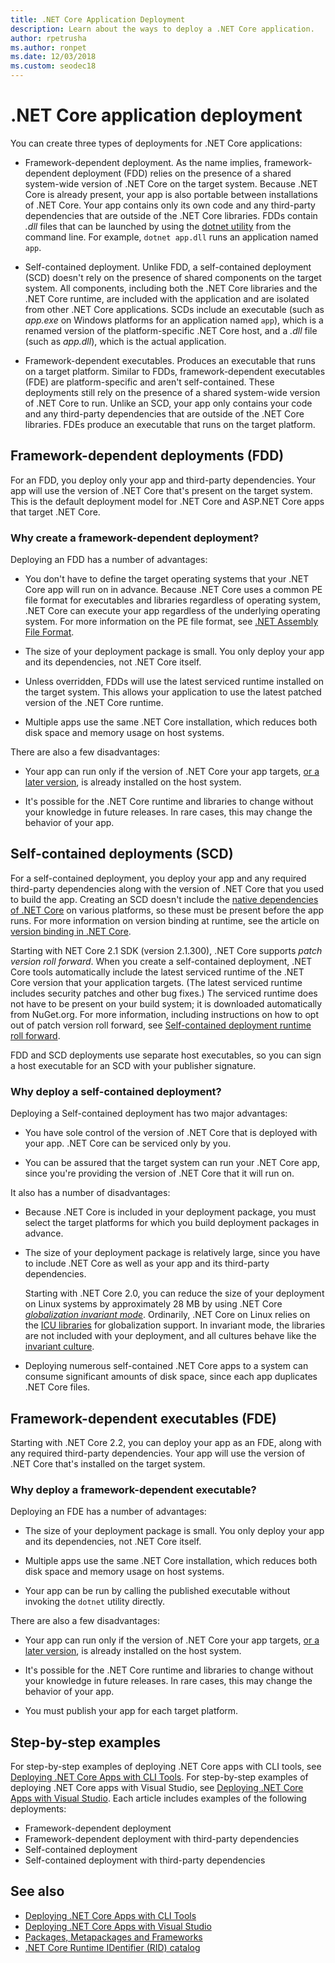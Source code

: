 ```yaml
---
title: .NET Core Application Deployment
description: Learn about the ways to deploy a .NET Core application.
author: rpetrusha
ms.author: ronpet
ms.date: 12/03/2018
ms.custom: seodec18
---
```

# .NET Core application deployment

You can create three types of deployments for .NET Core applications:

- Framework-dependent deployment. As the name implies, framework-dependent deployment (FDD) relies on the presence of a shared system-wide version of .NET Core on the target system. Because .NET Core is already present, your app is also portable between installations of .NET Core. Your app contains only its own code and any third-party dependencies that are outside of the .NET Core libraries. FDDs contain *.dll* files that can be launched by using the [dotnet utility](../tools/dotnet.md) from the command line. For example, `dotnet app.dll` runs an application named `app`.

- Self-contained deployment. Unlike FDD, a self-contained deployment (SCD) doesn't rely on the presence of shared components on the target system. All components, including both the .NET Core libraries and the .NET Core runtime, are included with the application and are isolated from other .NET Core applications. SCDs include an executable (such as *app.exe* on Windows platforms for an application named `app`), which is a renamed version of the platform-specific .NET Core host, and a *.dll* file (such as *app.dll*), which is the actual application.

- Framework-dependent executables. Produces an executable that runs on a target platform. Similar to FDDs, framework-dependent executables (FDE) are platform-specific and aren't self-contained. These deployments still rely on the presence of a shared system-wide version of .NET Core to run. Unlike an SCD, your app only contains your code and any third-party dependencies that are outside of the .NET Core libraries. FDEs produce an executable that runs on the target platform.

## Framework-dependent deployments (FDD)

For an FDD, you deploy only your app and third-party dependencies. Your app will use the version of .NET Core that's present on the target system. This is the default deployment model for .NET Core and ASP.NET Core apps that target .NET Core.

### Why create a framework-dependent deployment?

Deploying an FDD has a number of advantages:

- You don't have to define the target operating systems that your .NET Core app will run on in advance. Because .NET Core uses a common PE file format for executables and libraries regardless of operating system, .NET Core can execute your app regardless of the underlying operating system. For more information on the PE file format, see [.NET Assembly File Format](../../standard/assembly-format.md).

- The size of your deployment package is small. You only deploy your app and its dependencies, not .NET Core itself.

- Unless overridden, FDDs will use the latest serviced runtime installed on the target system. This allows your application to use the latest patched version of the .NET Core runtime. 

- Multiple apps use the same .NET Core installation, which reduces both disk space and memory usage on host systems.

There are also a few disadvantages:

- Your app can run only if the version of .NET Core your app targets, [or a later version](../versions/selection.md#framework-dependent-apps-roll-forward), is already installed on the host system.

- It's possible for the .NET Core runtime and libraries to change without your knowledge in future releases. In rare cases, this may change the behavior of your app.

## Self-contained deployments (SCD)

For a self-contained deployment, you deploy your app and any required third-party dependencies along with the version of .NET Core that you used to build the app. Creating an SCD doesn't include the [native dependencies of .NET Core](https://github.com/dotnet/core/blob/master/Documentation/prereqs.md) on various platforms, so these must be present before the app runs. For more information on version binding at runtime, see the article on [version binding in .NET Core](../versions/selection.md).

Starting with NET Core 2.1 SDK (version 2.1.300), .NET Core supports *patch version roll forward*. When you create a self-contained deployment, .NET Core tools automatically include the latest serviced runtime of the .NET Core version that your application targets. (The latest serviced runtime includes security patches and other bug fixes.) The serviced runtime does not have to be present on your build system; it is downloaded automatically from NuGet.org. For more information, including instructions on how to opt out of patch version roll forward, see [Self-contained deployment runtime roll forward](runtime-patch-selection.md).

FDD and SCD deployments use separate host executables, so you can sign a host executable for an SCD with your publisher signature.

### Why deploy a self-contained deployment?

Deploying a Self-contained deployment has two major advantages:

- You have sole control of the version of .NET Core that is deployed with your app. .NET Core can be serviced only by you.

- You can be assured that the target system can run your .NET Core app, since you're providing the version of .NET Core that it will run on.

It also has a number of disadvantages:

- Because .NET Core is included in your deployment package, you must select the target platforms for which you build deployment packages in advance.

- The size of your deployment package is relatively large, since you have to include .NET Core as well as your app and its third-party dependencies.

  Starting with .NET Core 2.0, you can reduce the size of your deployment on Linux systems by approximately 28 MB by using .NET Core [*globalization invariant mode*](https://github.com/dotnet/corefx/blob/master/Documentation/architecture/globalization-invariant-mode.md). Ordinarily, .NET Core on Linux relies on the [ICU libraries](https://github.com/dotnet/docs/issues/http%22//icu-project.org) for globalization support. In invariant mode, the libraries are not included with your deployment, and all cultures behave like the [invariant culture](xref:System.Globalization.CultureInfo.InvariantCulture?displayProperty=nameWithType).

- Deploying numerous self-contained .NET Core apps to a system can consume significant amounts of disk space, since each app duplicates .NET Core files.

## Framework-dependent executables (FDE)

Starting with .NET Core 2.2, you can deploy your app as an FDE, along with any required third-party dependencies. Your app will use the version of .NET Core that's installed on the target system.

### Why deploy a framework-dependent executable?

Deploying an FDE has a number of advantages:

- The size of your deployment package is small. You only deploy your app and its dependencies, not .NET Core itself.

- Multiple apps use the same .NET Core installation, which reduces both disk space and memory usage on host systems.

- Your app can be run by calling the published executable without invoking the `dotnet` utility directly.

There are also a few disadvantages:

- Your app can run only if the version of .NET Core your app targets, [or a later version](../versions/selection.md#framework-dependent-apps-roll-forward), is already installed on the host system.

- It's possible for the .NET Core runtime and libraries to change without your knowledge in future releases. In rare cases, this may change the behavior of your app.

- You must publish your app for each target platform.

## Step-by-step examples

For step-by-step examples of deploying .NET Core apps with CLI tools, see [Deploying .NET Core Apps with CLI Tools](deploy-with-cli.md). For step-by-step examples of deploying .NET Core apps with Visual Studio, see [Deploying .NET Core Apps with Visual Studio](deploy-with-vs.md). Each article includes examples of the following deployments:

- Framework-dependent deployment
- Framework-dependent deployment with third-party dependencies
- Self-contained deployment
- Self-contained deployment with third-party dependencies

## See also

* [Deploying .NET Core Apps with CLI Tools](deploy-with-cli.md)
* [Deploying .NET Core Apps with Visual Studio](deploy-with-vs.md)
* [Packages, Metapackages and Frameworks](../packages.md)
* [.NET Core Runtime IDentifier (RID) catalog](../rid-catalog.md)
